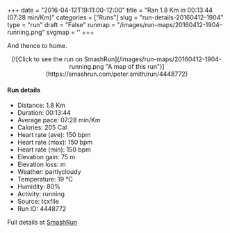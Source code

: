 +++
date = "2016-04-12T19:11:00-12:00"
title = "Ran 1.8 Km in 00:13:44 (07:28 min/Km)"
categories = ["Runs"]
slug = "run-details-20160412-1904"
type = "run"
draft = "False"
runmap = "/images/run-maps/20160412-1904-running.png"
svgmap = '<polyline points="61 0, 61 0, 60 1, 60 2, 59 3, 58 6, 58 7, 57 7, 57 9, 57 9, 57 11, 57 11, 56 12, 55 13, 55 14, 54 15, 54 17, 54 18, 53 19, 53 20, 53 22, 52 22, 52 23, 52 24, 51 25, 51 27, 50 28, 51 28, 53 29, 53 30, 53 29, 53 30, 54 31, 58 33, 58 35, 58 36, 57 37, 56 37, 56 38, 56 39, 56 40, 56 41, 55 41, 54 42, 54 43, 54 43, 55 44, 54 47, 53 48, 52 49, 51 50, 51 51, 50 53, 50 54, 49 55, 48 56, 48 57, 46 60, 45 61, 44 62, 43 64, 42 64, 41 65, 40 66, 40 67, 40 68, 40 69, 39 70, 38 72, 38 73, 38 74, 39 76, 39 76, 39 77, 39 78, 39 80, 40 81, 40 82, 40 83, 40 84, 40 85, 40 86, 41 87, 41 89, 41 91, 41 93, 41 94, 42 95, 42 96, 42 97, 42 98, 43 99, 44 99, 45 100, 46 100, 46 100">'
+++

And thence to home. 

<!--more-->

<center>
[![Click to see the run on SmashRun](/images/run-maps/20160412-1904-running.png "A map of this run")](https://smashrun.com/peter.smith/run/4448772)
</center>

#### Run details

* Distance: 1.8 Km
* Duration: 00:13:44
* Average pace: 07:28 min/Km
* Calories: 205 Cal
* Heart rate (ave): 150 bpm
* Heart rate (max): 150 bpm
* Heart rate (min): 150 bpm
* Elevation gain: 75 m
* Elevation loss:  m
* Weather: partlycloudy
* Temperature: 19 &deg;C
* Humidity: 80%
* Activity: running
* Source: tcxfile
* Run ID: 4448772

Full details at [SmashRun](https://smashrun.com/peter.smith/run/4448772)